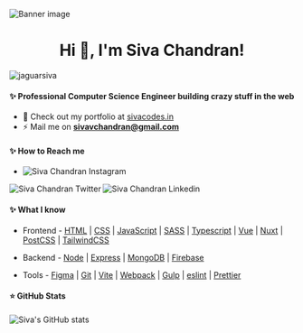 ![Banner image](https://jaguarsiva.github.io/jaguarsiva/images/banner%20image.jpg)

<h1 align="center"> Hi 👋, I'm Siva Chandran! </h1>

<p align="left"> <img src="https://komarev.com/ghpvc/?username=jaguarsiva&label=Profile%20views&color=129e00&style=plastic" alt="jaguarsiva" /> </p>

#### ✨ Professional Computer Science Engineer building crazy stuff in the web

-   🔭 Check out my portfolio at [sivacodes.in](https://sivacodes.in)
-   ⚡ Mail me on **sivavchandran@gmail.com**

#### ✨ How to Reach me

- [<img align="left" src="https://jaguarsiva.github.io/jaguarsiva/images/instagram.png" alt="Siva Chandran Instagram" />](https://www.instagram.com/siva_vchandran/)

[<img align="left" src="https://jaguarsiva.github.io/jaguarsiva/images/twitter.png" alt="Siva Chandran Twitter" />](https://twitter.com/siva_vchandran)

[<img align="left" src="https://jaguarsiva.github.io/jaguarsiva/images/linkedin.png" alt="Siva Chandran Linkedin" />](https://www.linkedin.com/in/sivavchandran/)

<br />

#### ✨ What I know

-   Frontend -
    [HTML](https://www.w3schools.com/html/) |
    [CSS](https://www.w3schools.com/css/) |
    [JavaScript](https://www.w3schools.com/js/) |
    [SASS](https://sass-lang.com/) |
    [Typescript](https://www.typescriptlang.org/) |
    [Vue](https://vuejs.org/) |
    [Nuxt](nuxtjs.org) |
    [PostCSS](https://postcss.org/) |
    [TailwindCSS](https://tailwindcss.com/)

-   Backend -
    [Node](https://nodejs.org/en/) |
    [Express](https://expressjs.com/) |
    [MongoDB](https://www.mongodb.com/) |
    [Firebase](https://firebase.google.com/)

-   Tools -
    [Figma](https://www.figma.com/) |
    [Git](https://git-scm.com/) |
    [Vite](https://vitejs.dev/) |
    [Webpack](https://webpack.js.org/) |
    [Gulp](https://gulpjs.com/) |
    [eslint](https://eslint.org/) |
    [Prettier](https://prettier.io/)

#### ⭐ GitHub Stats

![Siva's GitHub stats](https://github-readme-stats.vercel.app/api?username=jaguarsiva&count_private=true)

<!--
**jaguarsiva/jaguarsiva** is a ✨ _special_ ✨ repository because its `README.md` (this file) appears on your GitHub profile.

Here are some ideas to get you started:

- 🔭 I’m currently working on ...
- 🌱 I’m currently learning ...
- 👯 I’m looking to collaborate on ...
- 🤔 I’m looking for help with ...
- 💬 Ask me about ...
- 📫 How to reach me: ...
- 😄 Pronouns: ...
- ⚡ Fun fact: ...
-->
